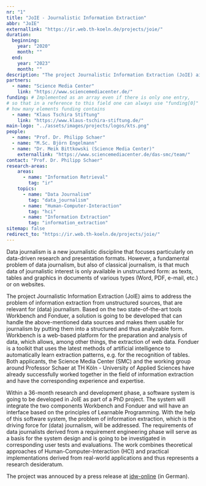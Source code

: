 ```yaml
---
nr: "1"
title: "JoIE - Journalistic Information Extraction"
abbr: "JoIE"
externallink: "https://ir.web.th-koeln.de/projects/joie/"
duration:
  beginning: 
    year: "2020"
    month: ""
  end: 
    year: "2023"
    month: ""
description: "The project Journalistic Information Extraction (JoIE) aims to address the problem of information extraction from unstructured sources, that are relevant for (data) journalism. Based on the two state-of-the-art tools Workbench and Fonduer, a solution is going to be developed that can handle the above-mentioned data sources and makes them usable for journalism by putting them into a structured and thus analyzable form."
partners:
  - name: "Science Media Center"
    link: "https://www.sciencemediacenter.de/"
funding: # Implemented as an array even if there is only one entry, 
# so that in a reference to this field one can always use "funding[0]" no matter
# how many elements funding contains
  - name: "Klaus Tschira Stiftung"
    link: "https://www.klaus-tschira-stiftung.de/"
main-logo: "../assets/images/projects/logos/kts.png"
people:
  - name: "Prof. Dr. Philipp Schaer"
  - name: "M.Sc. Björn Engelmann"
  - name: "Dr. Meik Bittkowski (Science Media Center)"
    externallink: "https://www.sciencemediacenter.de/das-smc/team/"
contact: "Prof. Dr. Philipp Schaer"
research-areas:
    areas: 
      - name: "Information Retrieval"
        tag: "ir"
    topics:
      - name: "Data Journalism"
        tag: "data_journalism"
      - name: "Human-Computer-Interaction"
        tag: "hci"
      - name: "Information Extraction"
        tag: "information_extraction"
sitemap: false
redirect_to: "https://ir.web.th-koeln.de/projects/joie/"
---
```

Data journalism is a new journalistic discipline that focuses particularly on data-driven research and presentation formats. However, a fundamental problem of data journalism, but also of classical journalism, is that much data of journalistic interest is only available in unstructured form: as texts, tables and graphics in documents of various types (Word, PDF, e-mail, etc.) or on websites.

The project Journalistic Information Extraction (JoIE) aims to address the problem of information extraction from unstructured sources, that are relevant for (data) journalism. Based on the two state-of-the-art tools Workbench and Fonduer, a solution is going to be developed that can handle the above-mentioned data sources and makes them usable for journalism by putting them into a structured and thus analyzable form. Workbench is a web-based platform for the preparation and analysis of data, which allows, among other things, the extraction of web data. Fonduer is a toolkit that uses the latest methods of artificial intelligence to automatically learn extraction patterns, e.g. for the recognition of tables. Both applicants, the Science Media Center (SMC) and the working group around Professor Schaer at TH Köln - University of Applied Sciences have already successfully worked together in the field of information extraction and have the corresponding experience and expertise.

Within a 36-month research and development phase, a software system is going to be developed in JoIE as part of a PhD project. The system will integrate the two components Workbench and Fonduer and will have an interface based on the principles of Learnable Programming. With the help of this software system, the problem of information extraction, which is the driving force for (data) journalism, will be addressed. The requirements of data journalists derived from a requirement engineering phase will serve as a basis for the system design and is going to be investigated in corresponding user tests and evaluations. The work combines theoretical approaches of Human-Computer-Interaction (HCI) and practical implementations derived from real-world applications and thus represents a research desideratum.

The project was annouced by a press release at [idw-online](https://idw-online.de/de/news763225) (in German).
